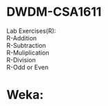 # DWDM-CSA1611

Lab Exercises(R):   
R-Addition    
R-Subtraction   
R-Muliplication    
R-Division    
R-Odd or Even    
              
# Weka:      
         
